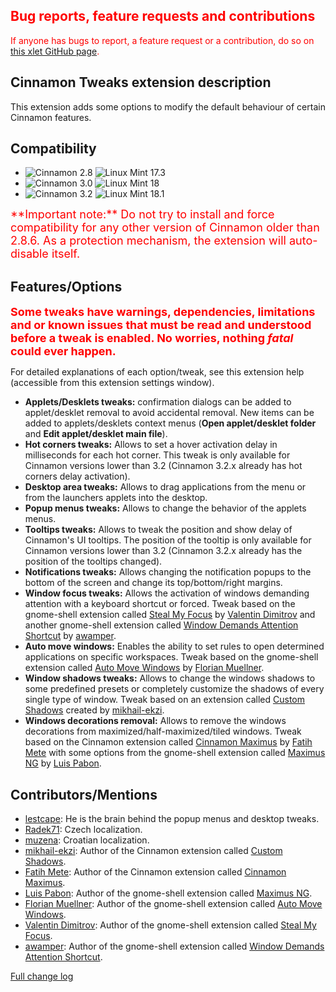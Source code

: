 <h2 style="color:red;">Bug reports, feature requests and contributions</h2>
<span style="color:red;">
If anyone has bugs to report, a feature request or a contribution, do so on <a href="https://github.com/Odyseus/CinnamonTools">this xlet GitHub page</a>.
</span>

## Cinnamon Tweaks extension description

This extension adds some options to modify the default behaviour of certain Cinnamon features.

## Compatibility

- ![Cinnamon 2.8](https://odyseus.github.io/CinnamonTools/lib/badges/cinn-2.8.svg) ![Linux Mint 17.3](https://odyseus.github.io/CinnamonTools/lib/badges/lm-17.3.svg)
- ![Cinnamon 3.0](https://odyseus.github.io/CinnamonTools/lib/badges/cinn-3.0.svg) ![Linux Mint 18](https://odyseus.github.io/CinnamonTools/lib/badges/lm-18.svg)
- ![Cinnamon 3.2](https://odyseus.github.io/CinnamonTools/lib/badges/cinn-3.2.svg) ![Linux Mint 18.1](https://odyseus.github.io/CinnamonTools/lib/badges/lm-18.1.svg)

<span style="color:red;font-size:large;">
**Important note:** Do not try to install and force compatibility for any other version of Cinnamon older than 2.8.6. As a protection mechanism, the extension will auto-disable itself.
</span>

## Features/Options

<span style="color:red;font-weight: bold;font-size: large;">Some tweaks have warnings, dependencies, limitations and or known issues that must be read and understood before a tweak is enabled. No worries, nothing <em>fatal</em> could ever happen.</span>

For detailed explanations of each option/tweak, see this extension help (accessible from this extension settings window).

- **Applets/Desklets tweaks:** confirmation dialogs can be added to applet/desklet removal to avoid accidental removal. New items can be added to applets/desklets context menus (**Open applet/desklet folder** and **Edit applet/desklet main file**).
- **Hot corners tweaks:** Allows to set a hover activation delay in milliseconds for each hot corner. This tweak is only available for Cinnamon versions lower than 3.2 (Cinnamon 3.2.x already has hot corners delay activation).
- **Desktop area tweaks:** Allows to drag applications from the menu or from the launchers applets into the desktop.
- **Popup menus tweaks:** Allows to change the behavior of the applets menus.
- **Tooltips tweaks:** Allows to tweak the position and show delay of Cinnamon's UI tooltips. The position of the tooltip is only available for Cinnamon versions lower than 3.2 (Cinnamon 3.2.x already has the position of the tooltips changed).
- **Notifications tweaks:** Allows changing the notification popups to the bottom of the screen and change its top/bottom/right margins.
- **Window focus tweaks:** Allows the activation of windows demanding attention with a keyboard shortcut or forced. Tweak based on the gnome-shell extension called [Steal My Focus](https://github.com/v-dimitrov/gnome-shell-extension-stealmyfocus) by [Valentin Dimitrov](https://github.com/v-dimitrov) and another gnome-shell extension called [Window Demands Attention Shortcut](https://github.com/awamper/window-demands-attention-shortcut) by [awamper](https://github.com/awamper).
- **Auto move windows:** Enables the ability to set rules to open determined applications on specific workspaces. Tweak based on the gnome-shell extension called [Auto Move Windows](https://extensions.gnome.org/extension/16/auto-move-windows/) by [Florian Muellner](https://github.com/fmuellner).
- **Window shadows tweaks:** Allows to change the windows shadows to some predefined presets or completely customize the shadows of every single type of window. Tweak based on an extension called [Custom Shadows](https://cinnamon-spices.linuxmint.com/extensions/view/43) created by [mikhail-ekzi](https://github.com/mikhail-ekzi).
- **Windows decorations removal:** Allows to remove the windows decorations from maximized/half-maximized/tiled windows. Tweak based on the Cinnamon extension called [Cinnamon Maximus](https://cinnamon-spices.linuxmint.com/extensions/view/29) by [Fatih Mete](https://github.com/fatihmete) with some options from the gnome-shell extension called [Maximus NG](https://github.com/luispabon/maximus-gnome-shell) by [Luis Pabon](https://github.com/luispabon).

## Contributors/Mentions
- [lestcape](https://github.com/lestcape): He is the brain behind the popup menus and desktop tweaks.
- [Radek71](https://github.com/Radek71): Czech localization.
- [muzena](https://github.com/muzena): Croatian localization.
- [mikhail-ekzi](https://github.com/mikhail-ekzi): Author of the Cinnamon extension called [Custom Shadows](https://cinnamon-spices.linuxmint.com/extensions/view/43).
- [Fatih Mete](https://github.com/fatihmete): Author of the Cinnamon extension called [Cinnamon Maximus](https://cinnamon-spices.linuxmint.com/extensions/view/29).
- [Luis Pabon](https://github.com/luispabon): Author of the gnome-shell extension called [Maximus NG](https://github.com/luispabon/maximus-gnome-shell).
- [Florian Muellner](https://github.com/fmuellner): Author of the gnome-shell extension called [Auto Move Windows](https://extensions.gnome.org/extension/16/auto-move-windows/).
- [Valentin Dimitrov](https://github.com/v-dimitrov): Author of the gnome-shell extension called [Steal My Focus](https://github.com/v-dimitrov/gnome-shell-extension-stealmyfocus).
- [awamper](https://github.com/awamper): Author of the gnome-shell extension called [Window Demands Attention Shortcut](https://github.com/awamper/window-demands-attention-shortcut).

[Full change log](https://github.com/Odyseus/CinnamonTools/blob/master/extensions/0dyseus%40CinnamonTweaks/CHANGELOG.md)
